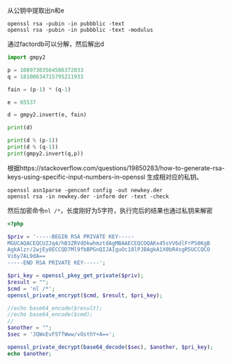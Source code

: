 
从公钥中提取出n和e
```
openssl rsa -pubin -in pubbblic -text
openssl rsa -pubin -in pubbblic -text -modulus
```

通过factordb可以分解，然后解出d

```python
import gmpy2

p = 10897303564586372033
q = 18100634715795211933

fain = (p-1) * (q-1)

e = 65537

d = gmpy2.invert(e, fain)

print(d)

print(d % (p-1))
print(d % (q-1))
print(gmpy2.invert(q,p))
```

根据https://stackoverflow.com/questions/19850283/how-to-generate-rsa-keys-using-specific-input-numbers-in-openssl 生成相对应的私钥。

```
openssl asn1parse -genconf config -out newkey.der
openssl rsa -in newkey.der -inform der -text -check
```
然后加密命令`nl /*`，长度刚好为5字符，执行完后的结果也通过私钥来解密

```php
<?php

$priv = '-----BEGIN RSA PRIVATE KEY-----
MGUCAQACEQCUZJq4/hB3ZRVdOkwhmztdAgMBAAECEQCOQAKx45sVV6dlFrPS0KgB
AgkAlzr/2wjEy8ECCQD7Ml9fbBPGnQIJAIguOc18lPJBAgkA1X0bR4sgR5UCCQCO
Vi6y7AL9dA==
-----END RSA PRIVATE KEY-----';

$pri_key = openssl_pkey_get_private($priv);
$result = "";
$cmd = 'nl /*';
openssl_private_encrypt($cmd, $result, $pri_key);

//echo base64_encode($result);
//echo base64_encode($cmd);
//
$another = "";
$sec = 'JQWxEvF5TfWww/vOsthY+A==';

openssl_private_decrypt(base64_decode($sec), $another, $pri_key);
echo $another;
```
